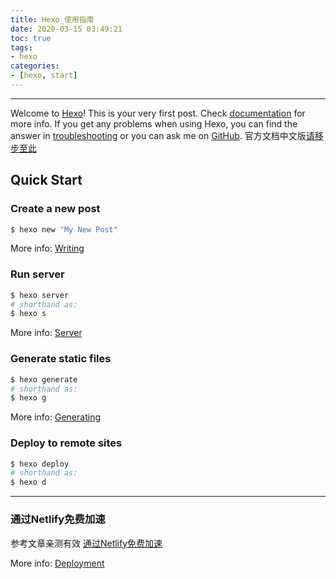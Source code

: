 ```yaml
---
title: Hexo_使用指南
date: 2020-03-15 03:49:21
toc: true
tags: 
- hexo
categories:
- [hexo, start]
---
```

---
Welcome to [Hexo](https://hexo.io/)! This is your very first post. Check [documentation](https://hexo.io/docs/) for more info. If you get any problems when using Hexo, you can find the answer in [troubleshooting](https://hexo.io/docs/troubleshooting.html) or you can ask me on [GitHub](https://github.com/hexojs/hexo/issues).
官方文档中文版[请移步至此](https://zhuanlan.zhihu.com/p/106686828?from_voters_page=true)
<!-- more -->
## Quick Start
### Create a new post

``` bash
$ hexo new "My New Post"
```

More info: [Writing](https://hexo.io/docs/writing.html)

### Run server

``` bash
$ hexo server
# shorthand as:
$ hexo s
```

More info: [Server](https://hexo.io/docs/server.html)

### Generate static files

``` bash
$ hexo generate
# shorthand as:
$ hexo g
```

More info: [Generating](https://hexo.io/docs/generating.html)

### Deploy to remote sites

``` bash
$ hexo deploy
# shorthand as:
$ hexo d
```
---
### 通过Netlify免费加速
参考文章亲测有效
[通过Netlify免费加速](https://mp.weixin.qq.com/s/11-yHYohTdSBl9FfNvCs6w)

More info: [Deployment](https://hexo.io/docs/one-command-deployment.html)
